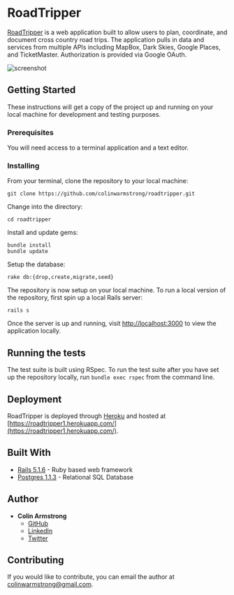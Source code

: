 # RoadTripper


[RoadTripper](https://roadtripper1.herokuapp.com/) is a web application built to allow users to plan, coordinate, and document cross country road trips.  The application pulls in data and services from multiple APIs including MapBox, Dark Skies, Google Places, and TicketMaster.  Authorization is provided via Google OAuth.

![screenshot](https://i.imgur.com/lRYM7gE.jpg)


## Getting Started

These instructions will get a copy of the project up and running on your local machine for development and testing purposes.

### Prerequisites

You will need access to a terminal application and a text editor.

### Installing

From your terminal, clone the repository to your local machine:

```
git clone https://github.com/colinwarmstrong/roadtripper.git
```

Change into the directory:

```
cd roadtripper
```

Install and update gems:

```
bundle install
bundle update
```

Setup the database:

```
rake db:{drop,create,migrate,seed}
```

The repository is now setup on your local machine. To run a local version of the repository, first spin up a local Rails server:

```
rails s
```

Once the server is up and running, visit [http://localhost:3000](http://localhost:3000) to view the application locally.


## Running the tests

The test suite is built using RSpec.  To run the test suite after you have set up the repository locally, run `bundle exec rspec` from the command line.


## Deployment

RoadTripper is deployed through [Heroku](https://www.heroku.com/) and hosted at [https://roadtripper1.herokuapp.com/](https://roadtripper1.herokuapp.com/).

## Built With

* [Rails 5.1.6](https://rubyonrails.org/) - Ruby based web framework
* [Postgres 1.1.3](https://www.postgresql.org/) - Relational SQL Database

## Author

* **Colin Armstrong**  
 	- [GitHub](https://github.com/colinwarmstrong)
 	- [LinkedIn](https://www.linkedin.com/in/colinwarmstrong/)
 	- [Twitter](https://twitter.com/colinarms93)


## Contributing

If you would like to contribute, you can email the author at colinwarmstrong@gmail.com.

